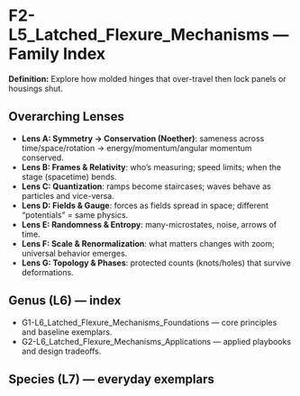 # F2-L5_Latched_Flexure_Mechanisms — Family Index
**Definition:** Explore how molded hinges that over-travel then lock panels or housings shut.

## Overarching Lenses

- **Lens A: Symmetry -> Conservation (Noether)**: sameness across time/space/rotation → energy/momentum/angular momentum conserved.
- **Lens B: Frames & Relativity**: who’s measuring; speed limits; when the stage (spacetime) bends.
- **Lens C: Quantization**: ramps become staircases; waves behave as particles and vice-versa.
- **Lens D: Fields & Gauge**: forces as fields spread in space; different “potentials” = same physics.
- **Lens E: Randomness & Entropy**: many-microstates, noise, arrows of time.
- **Lens F: Scale & Renormalization**: what matters changes with zoom; universal behavior emerges.
- **Lens G: Topology & Phases**: protected counts (knots/holes) that survive deformations.

## Genus (L6) — index
- G1-L6_Latched_Flexure_Mechanisms_Foundations — core principles and baseline exemplars.
- G2-L6_Latched_Flexure_Mechanisms_Applications — applied playbooks and design tradeoffs.

## Species (L7) — everyday exemplars
